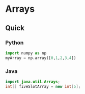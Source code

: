 # Arrays

## Quick
### Python
```python
import numpy as np
myArray = np.array([0,1,2,3,4])
```

### Java
```java
import java.util.Arrays;
int[] fiveSlotArray = new int[5];
```
